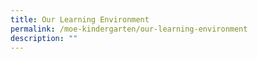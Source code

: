 ```yaml
---
title: Our Learning Environment
permalink: /moe-kindergarten/our-learning-environment
description: ""
---
```

